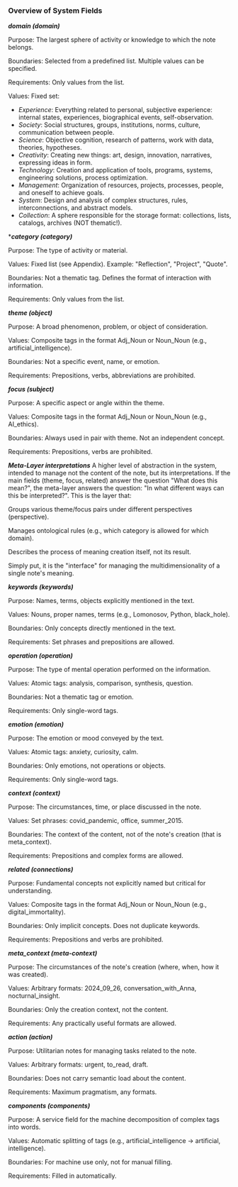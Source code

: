 ### Overview of System Fields

***domain (domain)***

Purpose: The largest sphere of activity or knowledge to which the note belongs.

Boundaries: Selected from a predefined list. Multiple values can be specified.

Requirements: Only values from the list.

Values: Fixed set:
- _Experience_: Everything related to personal, subjective experience: internal states, experiences, biographical events, self-observation.
- _Society_: Social structures, groups, institutions, norms, culture, communication between people.
- _Science_: Objective cognition, research of patterns, work with data, theories, hypotheses.
- _Creativity_: Creating new things: art, design, innovation, narratives, expressing ideas in form.
- _Technology_: Creation and application of tools, programs, systems, engineering solutions, process optimization.
- _Management_: Organization of resources, projects, processes, people, and oneself to achieve goals.
- _System_: Design and analysis of complex structures, rules, interconnections, and abstract models.
- _Collection_: A sphere responsible for the storage format: collections, lists, catalogs, archives (NOT thematic!).



****category (category)***

Purpose: The type of activity or material.

Values: Fixed list (see Appendix). Example: "Reflection", "Project", "Quote".

Boundaries: Not a thematic tag. Defines the format of interaction with information.

Requirements: Only values from the list.

***theme (object)***

Purpose: A broad phenomenon, problem, or object of consideration.

Values: Composite tags in the format Adj_Noun or Noun_Noun (e.g., artificial_intelligence).

Boundaries: Not a specific event, name, or emotion.

Requirements: Prepositions, verbs, abbreviations are prohibited.

***focus (subject)***

Purpose: A specific aspect or angle within the theme.

Values: Composite tags in the format Adj_Noun or Noun_Noun (e.g., AI_ethics).

Boundaries: Always used in pair with theme. Not an independent concept.

Requirements: Prepositions, verbs are prohibited.

***Meta-Layer interpretations***
A higher level of abstraction in the system, intended to manage not the content of the note, but its interpretations.
If the main fields (theme, focus, related) answer the question "What does this mean?", the meta-layer answers the question: "In what different ways can this be interpreted?".
This is the layer that:

Groups various theme/focus pairs under different perspectives (perspective).

Manages ontological rules (e.g., which category is allowed for which domain).

Describes the process of meaning creation itself, not its result.

Simply put, it is the "interface" for managing the multidimensionality of a single note's meaning.

***keywords (keywords)***

Purpose: Names, terms, objects explicitly mentioned in the text.

Values: Nouns, proper names, terms (e.g., Lomonosov, Python, black_hole).

Boundaries: Only concepts directly mentioned in the text.

Requirements: Set phrases and prepositions are allowed.

***operation (operation)***

Purpose: The type of mental operation performed on the information.

Values: Atomic tags: analysis, comparison, synthesis, question.

Boundaries: Not a thematic tag or emotion.

Requirements: Only single-word tags.

***emotion (emotion)***

Purpose: The emotion or mood conveyed by the text.

Values: Atomic tags: anxiety, curiosity, calm.

Boundaries: Only emotions, not operations or objects.

Requirements: Only single-word tags.

***context (context)***

Purpose: The circumstances, time, or place discussed in the note.

Values: Set phrases: covid_pandemic, office, summer_2015.

Boundaries: The context of the content, not of the note's creation (that is meta_context).

Requirements: Prepositions and complex forms are allowed.

***related (connections)***

Purpose: Fundamental concepts not explicitly named but critical for understanding.

Values: Composite tags in the format Adj_Noun or Noun_Noun (e.g., digital_immortality).

Boundaries: Only implicit concepts. Does not duplicate keywords.

Requirements: Prepositions and verbs are prohibited.

***meta_context (meta-context)***

Purpose: The circumstances of the note's creation (where, when, how it was created).

Values: Arbitrary formats: 2024_09_26, conversation_with_Anna, nocturnal_insight.

Boundaries: Only the creation context, not the content.

Requirements: Any practically useful formats are allowed.

***action (action)***

Purpose: Utilitarian notes for managing tasks related to the note.

Values: Arbitrary formats: urgent, to_read, draft.

Boundaries: Does not carry semantic load about the content.

Requirements: Maximum pragmatism, any formats.

***components (components)***

Purpose: A service field for the machine decomposition of complex tags into words.

Values: Automatic splitting of tags (e.g., artificial_intelligence → artificial, intelligence).

Boundaries: For machine use only, not for manual filling.

Requirements: Filled in automatically.
